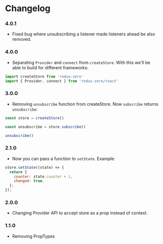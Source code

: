 # Changelog

### 4.0.1

- Fixed bug where unsubscribing a listener made listeners ahead be also removed.

### 4.0.0

- Separating `Provider` and `connect` from `createStore`. With this we'll be able to build for different frameworks:

```javascript
import createStore from 'redux-zero'
import { Provider, connect } from 'redux-zero/react'
```

### 3.0.0

- Removing `unsubscribe` function from createStore. Now `subscribe` returns `unsubscribe`:

```javascript
const store = createStore()

const unsubscribe = store.subscribe()

unsubscribe()
```

### 2.1.0

- Now you can pass a function to `setState`. Example:

```javascript
store.setState((state) => {
  return {
    counter: state.counter + 1,
    changed: true,
  };
});
```

### 2.0.0

- Changing Provider API to accept store as a prop instead of context.

### 1.1.0
- Removing PropTypes
